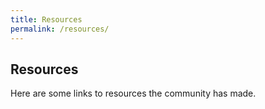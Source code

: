 ```yaml
---
title: Resources
permalink: /resources/
---
```


## Resources

Here are some links to resources the community has made.